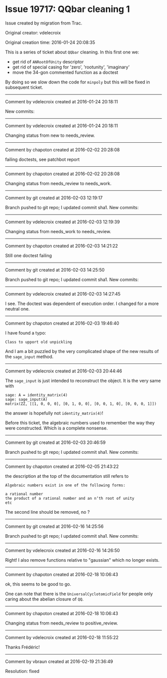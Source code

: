 # Issue 19717: QQbar cleaning 1

Issue created by migration from Trac.

Original creator: vdelecroix

Original creation time: 2016-01-24 20:08:35

This is a series of ticket about `QQbar` cleaning. In this first one we:
 - get rid of `ANRootOfUnity` descriptor
 - get rid of special casing for 'zero', 'rootunity', 'imaginary'
 - move the 34-gon commented function as a doctest

By doing so we slow down the code for `minpoly` but this will be fixed in subsequent ticket.


---

Comment by vdelecroix created at 2016-01-24 20:18:11

New commits:


---

Comment by vdelecroix created at 2016-01-24 20:18:11

Changing status from new to needs_review.


---

Comment by chapoton created at 2016-02-02 20:28:08

failing doctests, see patchbot report


---

Comment by chapoton created at 2016-02-02 20:28:08

Changing status from needs_review to needs_work.


---

Comment by git created at 2016-02-03 12:19:17

Branch pushed to git repo; I updated commit sha1. New commits:


---

Comment by vdelecroix created at 2016-02-03 12:19:39

Changing status from needs_work to needs_review.


---

Comment by chapoton created at 2016-02-03 14:21:22

Still one doctest failing


---

Comment by git created at 2016-02-03 14:25:50

Branch pushed to git repo; I updated commit sha1. New commits:


---

Comment by vdelecroix created at 2016-02-03 14:27:45

I see. The doctest was dependent of execution order. I changed for a more neutral one.


---

Comment by chapoton created at 2016-02-03 19:46:40

I have found a typo:

```
Class to upport old unpickling
```


And I am a bit puzzled by the very complicated shape of the new results of the `sage_input` method.


---

Comment by vdelecroix created at 2016-02-03 20:44:46

The `sage_input` is just intended to reconstruct the object. It is the very same with

```
sage: A = identity_matrix(4)
sage: sage_input(A)
matrix(ZZ, [[1, 0, 0, 0], [0, 1, 0, 0], [0, 0, 1, 0], [0, 0, 0, 1]])
```

the answer is hopefully not `identity_matrix(4)`!

Before this ticket, the algebraic numbers used to remember the way they were constructed. Which is a complete nonsense.


---

Comment by git created at 2016-02-03 20:46:59

Branch pushed to git repo; I updated commit sha1. New commits:


---

Comment by chapoton created at 2016-02-05 21:43:22

the description at the top of the documentation still refers to


```
Algebraic numbers exist in one of the following forms:

a rational number
the product of a rational number and an n‘th root of unity
etc
```

The second line should be removed, no ?


---

Comment by git created at 2016-02-16 14:25:56

Branch pushed to git repo; I updated commit sha1. New commits:


---

Comment by vdelecroix created at 2016-02-16 14:26:50

Right! I also remove functions relative to "gaussian" which no longer exists.


---

Comment by chapoton created at 2016-02-18 10:06:43

ok, this seems to be good to go.

One can note that there is the `UniversalCyclotomicField` for people only caring
about the abelian closure of `QQ`.


---

Comment by chapoton created at 2016-02-18 10:06:43

Changing status from needs_review to positive_review.


---

Comment by vdelecroix created at 2016-02-18 11:55:22

Thanks Frédéric!


---

Comment by vbraun created at 2016-02-19 21:36:49

Resolution: fixed
